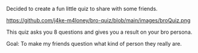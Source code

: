 Decided to create a fun little quiz to share with some friends. 

https://github.com/j4ke-m4loney/bro-quiz/blob/main/images/broQuiz.png

This quiz asks you 8 questions and gives you a result on your bro persona. 

Goal: To make my friends question what kind of person they really are. 

